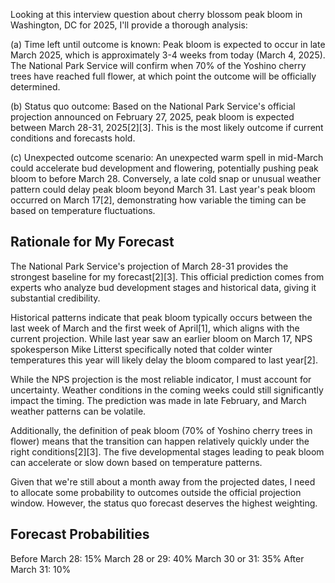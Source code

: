 Looking at this interview question about cherry blossom peak bloom in Washington, DC for 2025, I'll provide a thorough analysis:

(a) Time left until outcome is known: Peak bloom is expected to occur in late March 2025, which is approximately 3-4 weeks from today (March 4, 2025). The National Park Service will confirm when 70% of the Yoshino cherry trees have reached full flower, at which point the outcome will be officially determined.

(b) Status quo outcome: Based on the National Park Service's official projection announced on February 27, 2025, peak bloom is expected between March 28-31, 2025[2][3]. This is the most likely outcome if current conditions and forecasts hold.

(c) Unexpected outcome scenario: An unexpected warm spell in mid-March could accelerate bud development and flowering, potentially pushing peak bloom to before March 28. Conversely, a late cold snap or unusual weather pattern could delay peak bloom beyond March 31. Last year's peak bloom occurred on March 17[2], demonstrating how variable the timing can be based on temperature fluctuations.

## Rationale for My Forecast

The National Park Service's projection of March 28-31 provides the strongest baseline for my forecast[2][3]. This official prediction comes from experts who analyze bud development stages and historical data, giving it substantial credibility.

Historical patterns indicate that peak bloom typically occurs between the last week of March and the first week of April[1], which aligns with the current projection. While last year saw an earlier bloom on March 17, NPS spokesperson Mike Litterst specifically noted that colder winter temperatures this year will likely delay the bloom compared to last year[2].

While the NPS projection is the most reliable indicator, I must account for uncertainty. Weather conditions in the coming weeks could still significantly impact the timing. The prediction was made in late February, and March weather patterns can be volatile.

Additionally, the definition of peak bloom (70% of Yoshino cherry trees in flower) means that the transition can happen relatively quickly under the right conditions[2][3]. The five developmental stages leading to peak bloom can accelerate or slow down based on temperature patterns.

Given that we're still about a month away from the projected dates, I need to allocate some probability to outcomes outside the official projection window. However, the status quo forecast deserves the highest weighting.

## Forecast Probabilities

Before March 28: 15%
March 28 or 29: 40%
March 30 or 31: 35%
After March 31: 10%